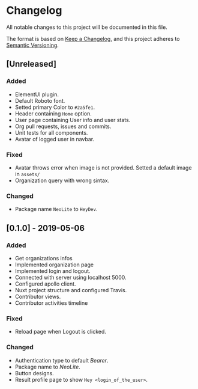 # Changelog
All notable changes to this project will be documented in this file.

The format is based on [Keep a Changelog](https://keepachangelog.com/en/1.0.0/),
and this project adheres to [Semantic Versioning](https://semver.org/spec/v2.0.0.html).

## [Unreleased]

### Added

- ElementUI plugin.
- Default Roboto font.
- Setted primary Color to `#2a5fe1`.
- Header containing `Home` option.
- User page containing User info and user stats.
- Org pull requests, issues and commits.
- Unit tests for all components.
- Avatar of logged user in navbar.

### Fixed

- Avatar throws error when image is not provided. Setted a default image in `assets/`
- Organization query with wrong sintax.

### Changed

- Package name `NeoLite` to `HeyDev`.

## [0.1.0] - 2019-05-06

### Added

- Get organizations infos
- Implemented organization page
- Implemented login and logout.
- Connected with server using localhost 5000.
- Configured apollo client.
- Nuxt project structure and configured Travis.
- Contributor views.
- Contributor activities timeline

### Fixed

- Reload page when Logout is clicked.

### Changed

- Authentication type to default *Bearer*.
- Package name to *NeoLite*.
- Button designs.
- Result profile page to show `Hey <login_of_the_user>`.
